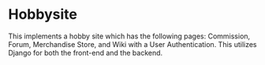 # Hobbysite
This implements a hobby site which has the following pages: Commission, Forum, Merchandise Store, and Wiki with a User Authentication. This utilizes Django for both the front-end and the backend.
